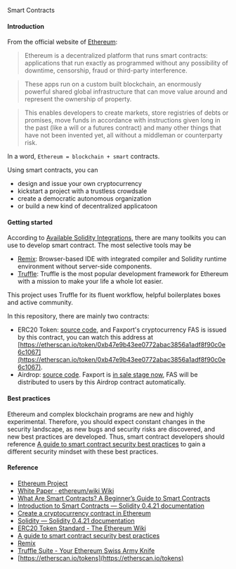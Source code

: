 Smart Contracts

#### Introduction

From the official website of [Ethereum](https://ethereum.org):

> Ethereum is a decentralized platform that runs smart contracts: applications that run exactly as programmed without any possibility of downtime, censorship, fraud or third-party interference.

> These apps run on a custom built blockchain, an enormously powerful shared global infrastructure that can move value around and represent the ownership of property.

> This enables developers to create markets, store registries of debts or promises, move funds in accordance with instructions given long in the past (like a will or a futures contract) and many other things that have not been invented yet, all without a middleman or counterparty risk.

In a word, `Ethereum = blockchain + smart` contracts.

Using smart contracts, you can
- design and issue your own cryptocurrency
- kickstart a project with a trustless crowdsale
- create a democratic autonomous organization
- or build a new kind of decentralized applicatoon

#### Getting started

According to [Available Solidity Integrations](https://solidity.readthedocs.io/en/v0.4.21/#available-solidity-integrations), there are many toolkits you can use to develop smart contract. The most selective tools may be

- [Remix](https://remix.ethereum.org/): Browser-based IDE with integrated compiler and Solidity runtime environment without server-side components.
- [Truffle](http://truffleframework.com/): Truffle is the most popular development framework for Ethereum with a mission to make your life a whole lot easier.

This project uses Truffle for its fluent workflow, helpful boilerplates boxes and active community.

In this repository, there are mainly two contracts:
- ERC20 Token: [source code](contracts/TokenERC20Impl.sol), and Faxport's cryptocurrency FAS is issued by this contract, you can watch this address at [https://etherscan.io/token/0xb47e9b43ee0772abac3856a1adf8f90c0e6c1067](https://etherscan.io/token/0xb47e9b43ee0772abac3856a1adf8f90c0e6c1067).
- Airdrop: [source code](contracts/Airdrop.sol). Faxport is [in sale stage now](https://faxport.io), FAS will be distributed to users by this Airdrop contract automatically.

#### Best practices

Ethereum and complex blockchain programs are new and highly experimental. Therefore, you should expect constant changes in the security landscape, as new bugs and security risks are discovered, and new best practices are developed. Thus, smart contract developers should reference [A guide to smart contract security best practices](https://github.com/ConsenSys/smart-contract-best-practices) to gain a different security mindset with these best practices.

#### Reference

- [Ethereum Project](https://ethereum.org/)
- [White Paper · ethereum/wiki Wiki](https://github.com/ethereum/wiki/wiki/White-Paper)
- [What Are Smart Contracts? A Beginner’s Guide to Smart Contracts](https://blockgeeks.com/guides/smart-contracts/)
- [Introduction to Smart Contracts — Solidity 0.4.21 documentation](https://solidity.readthedocs.io/en/v0.4.21/introduction-to-smart-contracts.html#the-ethereum-virtual-machine)
- [Create a cryptocurrency contract in Ethereum](https://www.ethereum.org/token)
- [Solidity — Solidity 0.4.21 documentation](https://solidity.readthedocs.io/en/v0.4.21/)
- [ERC20 Token Standard - The Ethereum Wiki](https://theethereum.wiki/w/index.php/ERC20_Token_Standard)
- [A guide to smart contract security best practices](https://github.com/ConsenSys/smart-contract-best-practices)
- [Remix](https://remix.ethereum.org/)
- [Truffle Suite - Your Ethereum Swiss Army Knife](http://truffleframework.com/)
- [https://etherscan.io/tokens](https://etherscan.io/tokens)
